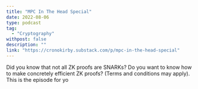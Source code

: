 ```yaml
---
title: "MPC In The Head Special"
date: 2022-08-06
type: podcast
tag:
  - "Cryptography"
withpost: false
description: ""
link: "https://cronokirby.substack.com/p/mpc-in-the-head-special"
---
```


Did you know that not all ZK proofs are SNARKs? Do you want to know how to make concretely efficient ZK proofs? (Terms and conditions may apply). This is the episode for yo